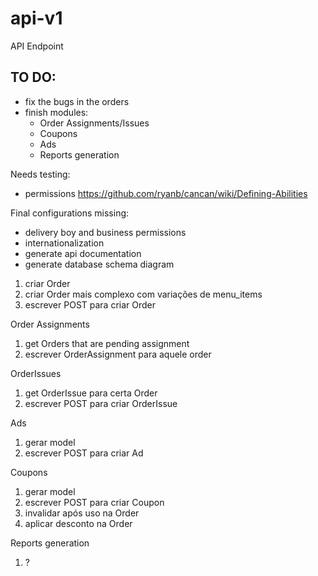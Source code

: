 # api-v1
API Endpoint

## TO DO:

- fix the bugs in the orders
- finish modules:
  - Order Assignments/Issues
  - Coupons
  - Ads
  - Reports generation

Needs testing:
- permissions
https://github.com/ryanb/cancan/wiki/Defining-Abilities

Final configurations missing:
- delivery boy and business permissions
- internationalization
- generate api documentation
- generate database schema diagram

1. criar Order
2. criar Order mais complexo com variações de menu_items
3. escrever POST para criar Order


Order Assignments
1. get Orders that are pending assignment
2. escrever OrderAssignment para aquele order

OrderIssues
1. get OrderIssue para certa Order
2. escrever POST para criar OrderIssue

Ads
1. gerar model
2. escrever POST para criar Ad

Coupons
1. gerar model
2. escrever POST para criar Coupon
3. invalidar após uso na Order
4. aplicar desconto na Order

Reports generation
1. ?
